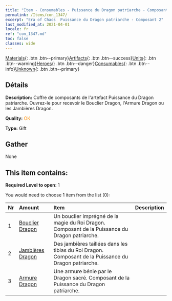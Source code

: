 ```yaml
---
title: "Item - Consumables - Puissance du Dragon patriarche - Composant 2"
permalink: /Items/con_1347/
excerpt: "Era of Chaos  Puissance du Dragon patriarche - Composant 2"
last_modified_at: 2021-04-01
locale: fr
ref: "con_1347.md"
toc: false
classes: wide
---
```

 [Materials](/fr/Items/){: .btn .btn--primary}[Artifacts](/fr/Items/Artifacts/){: .btn .btn--success}[Units](/fr/Items/Units/){: .btn .btn--warning}[Heroes](/fr/Items/Heroes/){: .btn .btn--danger}[Consumables](/fr/Items/Consumables/){: .btn .btn--info}[Unknown](/fr/Items/Unknown/){: .btn .btn--primary}

## Détails
 **Description:** Coffre de composants de l'artefact Puissance du Dragon patriarche. Ouvrez-le pour recevoir le Bouclier Dragon, l'Armure Dragon ou les Jambières Dragon.

 **Quality:** <span style="color: #FF8C00">OK</span>

 **Type:** Gift

## Gather

  None

## This item contains:

 **Required Level to open:** 1

 You would need to choose 1 item from the list (0):

  | Nr | Amount |     Item    | Description |
  |:---|:-------|:------------|:-----------:|
  | 1 | [Bouclier Dragon](/fr/Items/art_144/) | Un bouclier imprégné de la magie du Roi Dragon. Composant de la Puissance du Dragon patriarche. | 
  | 2 | [Jambières Dragon](/fr/Items/art_145/) | Des jambières taillées dans les tibias du Roi Dragon. Composant de la Puissance du Dragon patriarche. | 
  | 3 | [Armure Dragon](/fr/Items/art_148/) | Une armure bénie par le Dragon sacré. Composant de la Puissance du Dragon patriarche. | 
